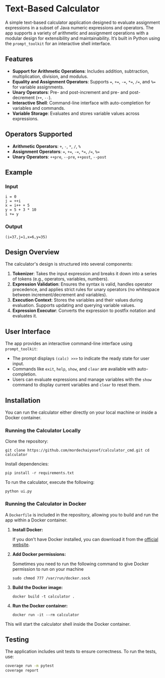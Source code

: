 # Text-Based Calculator

A simple text-based calculator application designed to evaluate assignment expressions in a subset of Java numeric expressions and operators. The app supports a variety of arithmetic and assignment operations with a modular design for extensibility and maintainability. It’s built in Python using the `prompt_toolkit` for an interactive shell interface.

## Features

*   **Support for Arithmetic Operations**: Includes addition, subtraction, multiplication, division, and modulus.
*   **Equality and Assignment Operators**: Supports `=`, `+=`, `-=`, `*=`, `/=`, and `%=` for variable assignments.
*   **Unary Operators**: Pre- and post-increment and pre- and post-decrement (`++`, `--`).
*   **Interactive Shell**: Command-line interface with auto-completion for variables and commands.
*   **Variable Storage**: Evaluates and stores variable values across expressions.

## Operators Supported

*   **Arithmetic Operators**: `+`, `-`, `*`, `/`, `%`
*   **Assignment Operators**: `=`, `+=`, `-=`, `*=`, `/=`, `%=`
*   **Unary Operators**: `++pre`, `--pre`, `++post`, `--post`

## Example

### Input

```
i = 0
j = ++i
x = i++ + 5
y = 5 + 3 * 10
i += y
```

### Output


`(i=37,j=1,x=6,y=35)`

## Design Overview

The calculator's design is structured into several components:

1.  **Tokenizer**: Takes the input expression and breaks it down into a series of tokens (e.g., operators, variables, numbers).
2.  **Expression Validation**: Ensures the syntax is valid, handles operator precedence, and applies strict rules for unary operators (no whitespace between increment/decrement and variables).
3.  **Execution Context**: Stores the variables and their values during evaluation. Supports updating and querying variable values.
4.  **Expression Executor**: Converts the expression to postfix notation and evaluates it.

## User Interface

The app provides an interactive command-line interface using `prompt_toolkit`:

*   The prompt displays `(calc) >>>` to indicate the ready state for user input.
*   Commands like `exit`, `help`, `show`, and `clear` are available with auto-completion.
*   Users can evaluate expressions and manage variables with the `show` command to display current variables and `clear` to reset them.

## Installation

You can run the calculator either directly on your local machine or inside a Docker container.

### Running the Calculator Locally

Clone the repository:

`git clone https://github.com/mordechaiyosef/calculator_cmd.git cd calculator`

Install dependencies:

`pip install -r requirements.txt`

To run the calculator, execute the following:

`python ui.py`

### Running the Calculator in Docker

A `Dockerfile` is included in the repository, allowing you to build and run the app within a Docker container. 

1. **Install Docker:**

    If you don't have Docker installed, you can download it from the [official website](https://www.docker.com/products/docker-desktop).

2. **Add Docker permissions:**

    Sometimes you need to run the following command to give Docker permission to run on your machine

    `sudo chmod 777 /var/run/docker.sock`

3. **Build the Docker image:**
   
    `docker build -t calculator .`
    
    
4. **Run the Docker container:**
    
    `docker run -it --rm calculator`
    

This will start the calculator shell inside the Docker container.

## Testing

The application includes unit tests to ensure correctness. To run the tests, use:

```bash
coverage run -m pytest
coverage report
```
